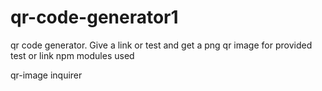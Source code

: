 # qr-code-generator1
qr code generator. Give a link or test and get a png qr image for provided test or link
npm modules used 

qr-image
inquirer
